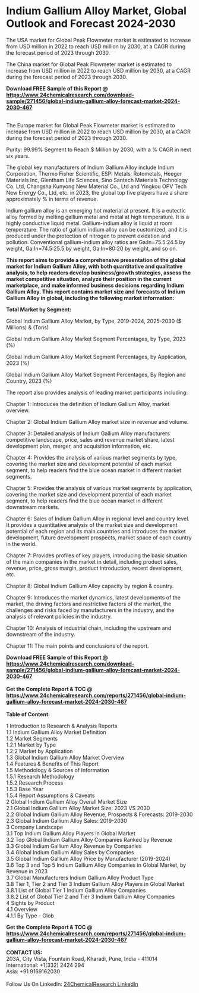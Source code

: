<h1>Indium Gallium Alloy Market, Global Outlook and Forecast 2024-2030</h1><p>The USA market for Global Peak Flowmeter market is estimated to increase from USD million in 2022 to reach USD million by 2030, at a CAGR during the forecast period of 2023 through 2030.</p><p>
</p><p>The China market for Global Peak Flowmeter market is estimated to increase from USD million in 2022 to reach USD million by 2030, at a CAGR during the forecast period of 2023 through 2030.</p><div><b>Download FREE Sample of this Report @ 
            <a href="https://www.24chemicalresearch.com/download-sample/271456/global-indium-gallium-alloy-forecast-market-2024-2030-467">
            https://www.24chemicalresearch.com/download-sample/271456/global-indium-gallium-alloy-forecast-market-2024-2030-467</a></b></div><br><p>
</p><p>The Europe market for Global Peak Flowmeter market is estimated to increase from USD million in 2022 to reach USD million by 2030, at a CAGR during the forecast period of 2023 through 2030.</p><p>
Purity: 99.99% Segment to Reach $ Million by 2030, with a % CAGR in next six years.</p><p>
The global key manufacturers of Indium Gallium Alloy include Indium Corporation, Thermo Fisher Scientific, ESPI Metals, Rotometals, Heeger Materials Inc, Glentham Life Sciences, Sino Santech Materials Technology Co. Ltd, Changsha Kunyong New Material Co., Ltd and Yingkou OPV Tech New Energy Co., Ltd, etc. in 2023, the global top five players have a share approximately % in terms of revenue.</p><p>
Indium gallium alloy is an emerging hot material at present. It is a eutectic alloy formed by melting gallium metal and metal at high temperature. It is a highly conductive liquid metal. Gallium-indium alloy is liquid at room temperature. The ratio of gallium indium alloy can be customized, and it is produced under the protection of nitrogen to prevent oxidation and pollution. Conventional gallium-indium alloy ratios are Ga:In=75.5:24.5 by weight, Ga:In=74.5:25.5 by weight, Ga:In=80:20 by weight, and so on.</p><p>
<strong>This report aims to provide a comprehensive presentation of the global market for Indium Gallium Alloy, with both quantitative and qualitative analysis, to help readers develop business/growth strategies, assess the market competitive situation, analyze their position in the current marketplace, and make informed business decisions regarding Indium Gallium Alloy. This report contains market size and forecasts of Indium Gallium Alloy in global, including the following market information:</strong></p><p>
</p><p>
<strong>Total Market by Segment:</strong></p><p>
Global Indium Gallium Alloy Market, by Type, 2019-2024, 2025-2030 ($ Millions) &amp; (Tons)</p><p>
Global Indium Gallium Alloy Market Segment Percentages, by Type, 2023 (%)</p><p>
</p><p>
Global Indium Gallium Alloy Market Segment Percentages, by Application, 2023 (%)</p><p>
</p><p>
Global Indium Gallium Alloy Market Segment Percentages, By Region and Country, 2023 (%)</p><p>
</p><p>
The report also provides analysis of leading market participants including:</p><p>
</p><p>
</p><p>
Chapter 1: Introduces the definition of Indium Gallium Alloy, market overview.</p><p>
Chapter 2: Global Indium Gallium Alloy market size in revenue and volume.</p><p>
Chapter 3: Detailed analysis of Indium Gallium Alloy manufacturers competitive landscape, price, sales and revenue market share, latest development plan, merger, and acquisition information, etc.</p><p>
Chapter 4: Provides the analysis of various market segments by type, covering the market size and development potential of each market segment, to help readers find the blue ocean market in different market segments.</p><p>
Chapter 5: Provides the analysis of various market segments by application, covering the market size and development potential of each market segment, to help readers find the blue ocean market in different downstream markets.</p><p>
Chapter 6: Sales of Indium Gallium Alloy in regional level and country level. It provides a quantitative analysis of the market size and development potential of each region and its main countries and introduces the market development, future development prospects, market space of each country in the world.</p><p>
Chapter 7: Provides profiles of key players, introducing the basic situation of the main companies in the market in detail, including product sales, revenue, price, gross margin, product introduction, recent development, etc.</p><p>
Chapter 8: Global Indium Gallium Alloy capacity by region &amp; country.</p><p>
Chapter 9: Introduces the market dynamics, latest developments of the market, the driving factors and restrictive factors of the market, the challenges and risks faced by manufacturers in the industry, and the analysis of relevant policies in the industry.</p><p>
Chapter 10: Analysis of industrial chain, including the upstream and downstream of the industry.</p><p>
Chapter 11: The main points and conclusions of the report.</p><div><b>Download FREE Sample of this Report @ 
            <a href="https://www.24chemicalresearch.com/download-sample/271456/global-indium-gallium-alloy-forecast-market-2024-2030-467">
            https://www.24chemicalresearch.com/download-sample/271456/global-indium-gallium-alloy-forecast-market-2024-2030-467</a></b></div><br><div><b>Get the Complete Report & TOC @ 
            <a href="https://www.24chemicalresearch.com/reports/271456/global-indium-gallium-alloy-forecast-market-2024-2030-467">
            https://www.24chemicalresearch.com/reports/271456/global-indium-gallium-alloy-forecast-market-2024-2030-467</a></b></div><br>
            <b>Table of Content:</b><p>1 Introduction to Research & Analysis Reports<br />
    1.1 Indium Gallium Alloy Market Definition<br />
    1.2 Market Segments<br />
        1.2.1 Market by Type<br />
        1.2.2 Market by Application<br />
    1.3 Global Indium Gallium Alloy Market Overview<br />
    1.4 Features & Benefits of This Report<br />
    1.5 Methodology & Sources of Information<br />
        1.5.1 Research Methodology<br />
        1.5.2 Research Process<br />
        1.5.3 Base Year<br />
        1.5.4 Report Assumptions & Caveats<br />
2 Global Indium Gallium Alloy Overall Market Size<br />
    2.1 Global Indium Gallium Alloy Market Size: 2023 VS 2030<br />
    2.2 Global Indium Gallium Alloy Revenue, Prospects & Forecasts: 2019-2030<br />
    2.3 Global Indium Gallium Alloy Sales: 2019-2030<br />
3 Company Landscape<br />
    3.1 Top Indium Gallium Alloy Players in Global Market<br />
    3.2 Top Global Indium Gallium Alloy Companies Ranked by Revenue<br />
    3.3 Global Indium Gallium Alloy Revenue by Companies<br />
    3.4 Global Indium Gallium Alloy Sales by Companies<br />
    3.5 Global Indium Gallium Alloy Price by Manufacturer (2019-2024)<br />
    3.6 Top 3 and Top 5 Indium Gallium Alloy Companies in Global Market, by Revenue in 2023<br />
    3.7 Global Manufacturers Indium Gallium Alloy Product Type<br />
    3.8 Tier 1, Tier 2 and Tier 3 Indium Gallium Alloy Players in Global Market<br />
        3.8.1 List of Global Tier 1 Indium Gallium Alloy Companies<br />
        3.8.2 List of Global Tier 2 and Tier 3 Indium Gallium Alloy Companies<br />
4 Sights by Product<br />
    4.1 Overview<br />
        4.1.1 By Type - Glob</p><div><b>Get the Complete Report & TOC @ 
            <a href="https://www.24chemicalresearch.com/reports/271456/global-indium-gallium-alloy-forecast-market-2024-2030-467">
            https://www.24chemicalresearch.com/reports/271456/global-indium-gallium-alloy-forecast-market-2024-2030-467</a></b></div><br><b>CONTACT US:</b><br>
            203A, City Vista, Fountain Road, Kharadi, Pune, India - 411014<br>
            International: +1(332) 2424 294<br>
            Asia: +91 9169162030 <br><br>
            Follow Us On LinkedIn: <a href="https://www.linkedin.com/company/24chemicalresearch/">24ChemicalResearch LinkedIn</a>